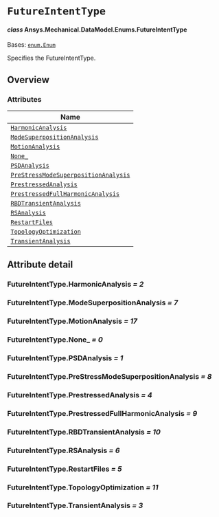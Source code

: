 # `FutureIntentType`

<a id="ansys.mechanical.stubs.v241.Ansys.Mechanical.DataModel.Enums.FutureIntentType"></a>

#### *class* Ansys.Mechanical.DataModel.Enums.FutureIntentType

Bases: [`enum.Enum`](https://docs.python.org/3/library/enum.html#enum.Enum)

Specifies the FutureIntentType.

<!-- !! processed by numpydoc !! -->

<a id="overview"></a>

## Overview

### Attributes

| Name |
| ---------------------------------------------------------------------------------------------- |
| [`HarmonicAnalysis`](#FutureIntentType.HarmonicAnalysis) |
| [`ModeSuperpositionAnalysis`](#FutureIntentType.ModeSuperpositionAnalysis) |
| [`MotionAnalysis`](#FutureIntentType.MotionAnalysis) |
| [`None_`](#FutureIntentType.None_) |
| [`PSDAnalysis`](#FutureIntentType.PSDAnalysis) |
| [`PreStressModeSuperpositionAnalysis`](#FutureIntentType.PreStressModeSuperpositionAnalysis) |
| [`PrestressedAnalysis`](#FutureIntentType.PrestressedAnalysis) |
| [`PrestressedFullHarmonicAnalysis`](#FutureIntentType.PrestressedFullHarmonicAnalysis) |
| [`RBDTransientAnalysis`](#FutureIntentType.RBDTransientAnalysis) |
| [`RSAnalysis`](#FutureIntentType.RSAnalysis) |
| [`RestartFiles`](#FutureIntentType.RestartFiles) |
| [`TopologyOptimization`](#FutureIntentType.TopologyOptimization) |
| [`TransientAnalysis`](#FutureIntentType.TransientAnalysis) |

<a id="attribute-detail"></a>

## Attribute detail

<a id="FutureIntentType.HarmonicAnalysis"></a>

### FutureIntentType.HarmonicAnalysis *= 2*

<a id="FutureIntentType.ModeSuperpositionAnalysis"></a>

### FutureIntentType.ModeSuperpositionAnalysis *= 7*

<a id="FutureIntentType.MotionAnalysis"></a>

### FutureIntentType.MotionAnalysis *= 17*

<a id="FutureIntentType.None_"></a>

### FutureIntentType.None_ *= 0*

<a id="FutureIntentType.PSDAnalysis"></a>

### FutureIntentType.PSDAnalysis *= 1*

<a id="FutureIntentType.PreStressModeSuperpositionAnalysis"></a>

### FutureIntentType.PreStressModeSuperpositionAnalysis *= 8*

<a id="FutureIntentType.PrestressedAnalysis"></a>

### FutureIntentType.PrestressedAnalysis *= 4*

<a id="FutureIntentType.PrestressedFullHarmonicAnalysis"></a>

### FutureIntentType.PrestressedFullHarmonicAnalysis *= 9*

<a id="FutureIntentType.RBDTransientAnalysis"></a>

### FutureIntentType.RBDTransientAnalysis *= 10*

<a id="FutureIntentType.RSAnalysis"></a>

### FutureIntentType.RSAnalysis *= 6*

<a id="FutureIntentType.RestartFiles"></a>

### FutureIntentType.RestartFiles *= 5*

<a id="FutureIntentType.TopologyOptimization"></a>

### FutureIntentType.TopologyOptimization *= 11*

<a id="FutureIntentType.TransientAnalysis"></a>

### FutureIntentType.TransientAnalysis *= 3*


